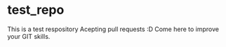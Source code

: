 # test_repo

This is a test respository
Acepting pull requests :D
Come here to improve your GIT skills.
